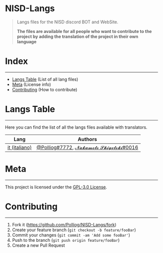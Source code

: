 # NISD-Langs
> Langs files for the NISD discord BOT and WebSite.
> 
> **The files are available for all people who want to contribute to the project by adding the translation of the project in their own language**

# Index
***
- [Langs Table](#Langs-Table) (List of all lang files)
- [Meta](#meta) (License info)
- [Contributing](#contributing) (How to contribute)

# Langs Table
***
Here you can find the list of all the langs files available with translators.


| Lang                                | Authors                                                                                   |
|-------------------------------------|-------------------------------------------------------------------------------------------|
| [it (italiano)](./langs/lang.it.js) | [@Polliog#7772](https://github.com/Polliog), [𝓝𝓪𝓴𝓪𝓶𝓸𝓽𝓸 𝓢𝓱𝓲𝓰𝓮𝓽𝓸𝓴𝓲#0016]() |

# Meta
***
This project is licensed under the [GPL-3.0 License](LICENSE).

# Contributing
***

1. Fork it (<https://github.com/Polliog/NISD-Langs/fork>)
2. Create your feature branch (`git checkout -b feature/fooBar`)
3. Commit your changes (`git commit -am 'Add some fooBar'`)
4. Push to the branch (`git push origin feature/fooBar`)
5. Create a new Pull Request
